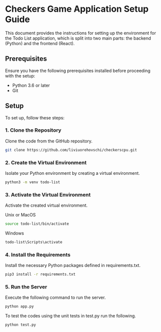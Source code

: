 # Checkers Game Application Setup Guide

This document provides the instructions for setting up the environment for the Todo List application, which is split into two main parts: the backend (Python) and the frontend (React).

## Prerequisites

Ensure you have the following prerequisites installed before proceeding with the setup:
- Python 3.6 or later
- Git

## Setup

To set up, follow these steps:

### 1. Clone the Repository

Clone the code from the GitHub repository.

```bash
git clone https://github.com/liviuorehovschi/checkerscpu.git
```

### 2. Create the Virtual Environment

Isolate your Python environment by creating a virtual environment.

```bash
python3 -m venv todo-list
```

### 3. Activate the Virtual Environment

Activate the created virtual environment.

Unix or MacOS
```bash
source todo-list/bin/activate
```

Windows
```bash
todo-list\Scripts\activate
```

### 4. Install the Requirements

Install the necessary Python packages defined in requirements.txt.

```bash
pip3 install -r requirements.txt
```

### 5. Run the Server

Execute the following command to run the server.

```bash
python app.py
```
To test the codes using the unit tests in test.py run the following.

```bash
python test.py
```
